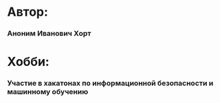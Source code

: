# Автор:
### Аноним Иванович Хорт
# Хобби:
### Участие в хакатонах по информационной безопасности и машинному обучению
